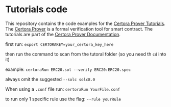 # Tutorials code

This repository contains the code examples for the
[Certora Prover Tutorials](https://docs.certora.com/projects/tutorials/en/latest/).
The [Certora Prover](https://www.certora.com/) is a formal verification tool for
smart contract. The tutorials are part of the
[Certora Prover Documentation](https://docs.certora.com/en/latest/).

first run:   `export CERTORAKEY=your_certora_key_here`

then run the command to scan from the tutoral folder (so you need th `cd` into it)

example: ```certoraRun ERC20.sol --verify ERC20:ERC20.spec```

always omit the suggested ```--solc solc8.0```

When using a `.conf` file run: `certoraRun YourFile.conf`

to run only 1 specific rule use the flag:  `--rule yourRule`
